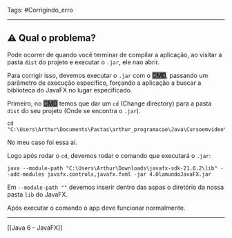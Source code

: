Tags: #Corrigindo_erro 

---
## ⚠ Qual o problema?

Pode ocorrer de quando você terminar de compilar a aplicação, ao visitar a pasta `dist` do projeto e executar o `.jar`, ele nao abrir.

Para corrigir isso, devemos executar o `.jar` com o <mark style="background: #727272;">CMD</mark>, passando um parâmetro de execução específico, forçando a aplicação a buscar a biblioteca do JavaFX no lugar especificado.

Primeiro, no <mark style="background: #727272;">CMD</mark> temos que dar um `cd` (Change directory) para a pasta `dist` do seu projeto (Onde se encontra o `.jar`).

```
cd "C:\Users\Arthur\Documents\Pastas\arthur_programacao\Java\Cursoemvideo\4.OlamundoJavaFX\dist"
```

No meu caso foi essa ai.

Logo após rodar o `cd`, devemos rodar o comando que executará o `.jar`:

```
java --module-path "C:\Users\Arthur\Downloads\javafx-sdk-21.0.2\lib" --add-modules javafx.controls,javafx.fxml -jar 4.OlamundoJavaFX.jar
```

Em `--module-path ""` devemos inserir dentro das aspas o diretório da nossa pasta `lib` do JavaFX.

Após executar o comando o app deve funcionar normalmente.

---
[[Java 6 - JavaFX]]